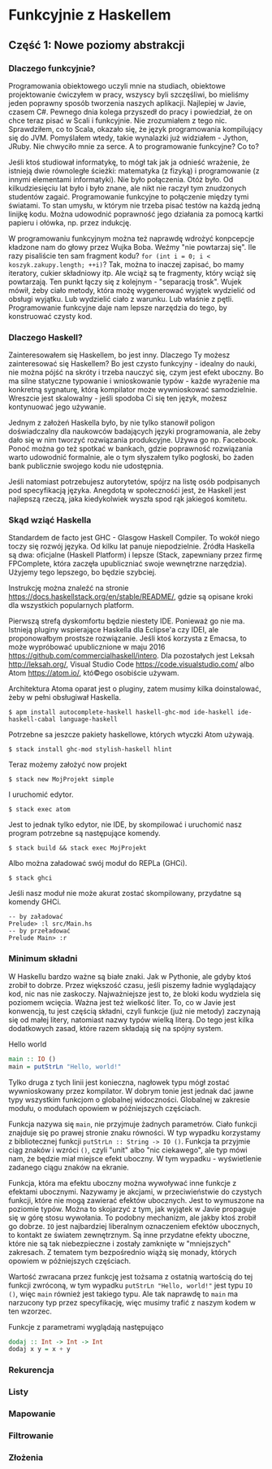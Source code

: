 # Funkcyjnie z Haskellem
## Część 1: Nowe poziomy abstrakcji
### Dlaczego funkcyjnie?
Programowania obiektowego uczyli mnie na studiach, obiektowe projektowanie ćwiczyłem w pracy, wszyscy byli szczęśliwi, bo mieliśmy jeden poprawny sposób tworzenia naszych aplikacji. Najlepiej w Javie, czasem C#. Pewnego dnia kolega przyszedł do pracy i powiedział, że on chce teraz pisać w Scali i funkcyjnie. Nie zrozumiałem z tego nic. Sprawdziłem, co to Scala, okazało się, że język programowania kompilujący się do JVM. Pomyślałem wtedy, takie wynalazki już widziałem - Jython, JRuby. Nie chwyciło mnie za serce. A to programowanie funkcyjne? Co to?

Jeśli ktoś studiował informatykę, to mógł tak jak ja odnieść wrażenie, że istnieją dwie równoległe ścieżki: matematyka (z fizyką) i programowanie (z innymi elementami informatyki). Nie było połączenia. Otóż było. Od kilkudziesięciu lat było i było znane, ale nikt nie raczył tym znudzonych studentów zagaić. Programowanie funkcyjne to połączenie między tymi światami. To stan umysłu, w którym nie trzeba pisać testów na każdą jedną linijkę kodu. Można udowodnić poprawność jego działania za pomocą kartki papieru i ołówka, np. przez indukcję.

W programowaniu funkcyjnym można też naprawdę wdrożyć konpcepcje kładzone nam do głowy przez Wujka Boba. Weźmy "nie powtarzaj się". Ile razy pisaliście ten sam fragment kodu? `for (int i = 0; i < koszyk.zakupy.length; ++i)`? Tak, można to inaczej zapisać, bo mamy iteratory, cukier składniowy itp. Ale wciąż są te fragmenty, który wciąż się powtarzają. Ten punkt łączy się z kolejnym - "separacją trosk". Wujek mówił, żeby ciało metody, która możę wygenerować wyjątek wydzielić od obsługi wyjątku. Lub wydzielić ciało z warunku. Lub właśnie z pętli. Programowanie funkcyjne daje nam lepsze narzędzia do tego, by konstruować czysty kod.

### Dlaczego Haskell?
Zainteresowałem się Haskellem, bo jest inny. Dlaczego Ty możesz zainteresować się Haskellem? Bo jest czysto funkcyjny - idealny do nauki, nie można pójść na skróty i trzeba nauczyć się, czym jest efekt uboczny. Bo ma silne statyczne typowanie i wnioskowanie typów - każde wyrażenie ma konkretną sygnaturę, którą kompilator może wywnioskować samodzielnie. Wreszcie jest skalowalny - jeśli spodoba Ci się ten język, możesz kontynuować jego używanie.

Jednym z założeń Haskella było, by nie tylko stanowił poligon doświadczalny dla naukowców badających języki programowania, ale żeby dało się w nim tworzyć rozwiązania produkcyjne. Używa go np. Facebook. Ponoć można go też spotkać w bankach, gdzie poprawność rozwiązania warto udowodnić formalnie, ale o tym słyszałem tylko pogłoski, bo żaden bank publicznie swojego kodu nie udostępnia.

Jeśli natomiast potrzebujesz autorytetów, spójrz na listę osób podpisanych pod specyfikacją języka. Anegdotą w społecznośći jest, że Haskell jest najlepszą rzeczą, jaka kiedykolwiek wyszła spod rąk jakiegoś komitetu.

### Skąd wziąć Haskella
  Standardem de facto jest GHC - Glasgow Haskell Compiler. To wokół niego toczy się rozwój języka. Od kilku lat panuje niepodzielnie. Źródła Haskella są dwa: oficjalne (Haskell Platform) i lepsze (Stack, zapewniany przez firmę FPComplete, która zaczęła upubliczniać swoje wewnętrzne narzędzia). Użyjemy tego lepszego, bo będzie szybciej.

Instrukcję można znaleźć na stronie https://docs.haskellstack.org/en/stable/README/, gdzie są opisane kroki dla wszystkich popularnych platform.

Pierwszą strefą dyskomfortu będzie niestety IDE. Ponieważ go nie ma. Istnieją pluginy wspierające Haskella dla Eclipse'a czy IDEI, ale proponowałbym prostsze rozwiązanie. Jeśli ktoś korzysta z Emacsa, to może wypróbować upublicznione w maju 2016 https://github.com/commercialhaskell/intero. Dla pozostałych jest Leksah http://leksah.org/, Visual Studio Code https://code.visualstudio.com/ albo Atom https://atom.io/, któ©ego osobiście używam.

Architektura Atoma oparat jest o pluginy, zatem musimy kilka doinstalować, żeby w pełni obsługiwał Haskella.
```
$ apm install autocomplete-haskell haskell-ghc-mod ide-haskell ide-haskell-cabal language-haskell
```
Potrzebne sa jeszcze pakiety haskellowe, których wtyczki Atom używają.
```
$ stack install ghc-mod stylish-haskell hlint
```

Teraz możemy założyć now projekt
```
$ stack new MojProjekt simple
```

I uruchomić edytor.
```
$ stack exec atom
```

Jest to jednak tylko edytor, nie IDE, by skompilować i uruchomić nasz program potrzebne są następujące komendy.
```
$ stack build && stack exec MojProjekt
```

Albo można załadować swój moduł do REPLa (GHCi).
```
$ stack ghci
```

Jeśli nasz moduł nie może akurat zostać skompilowany, przydatne są komendy GHCi.
```
-- by załadować
Prelude> :l src/Main.hs
-- by przeładować
Prelude Main> :r
```

### Minimum składni
W Haskellu bardzo ważne są białe znaki. Jak w Pythonie, ale gdyby ktoś zrobił to dobrze. Przez większość czasu, jeśli piszemy ładnie wyglądający kod, nic nas nie zaskoczy. Najważniejsze jest to, że bloki kodu wydziela się poziomem wcięcia. Ważna jest też wielkość liter. To, co w Javie jest konwencją, tu jest częścią składni, czyli funkcje (już nie metody) zaczynają się od małej litery, natomiast nazwy typów wielką literą. Do tego jest kilka dodatkowych zasad, które razem składają się na spójny system.

Hello world
```haskell
main :: IO ()
main = putStrLn "Hello, world!"
```
Tylko druga z tych linii jest konieczna, nagłowek typu mógł zostać wywnioskowany przez kompilator. W dobrym tonie jest jednak dać jawne typy wszystkim funkcjom o globalnej widoczności. Globalnej w zakresie modułu, o modułach opowiem w późniejszych częściach.

Funkcja nazywa się `main`, nie przyjmuje żadnych parametrów. Ciało funkcji znajduje się po prawej stronie znaku równości. W typ wypadku korzystamy z bibliotecznej funkcji `putStrLn :: String -> IO ()`. Funkcja ta przyjmie ciąg znaków i wzróci `()`, czyli "unit" albo "nic ciekawego", ale typ mówi nam, że będzie miał miejsce efekt uboczny. W tym wypadku - wyświetlenie zadanego ciągu znaków na ekranie.

Funkcja, która ma efektu uboczny można wywoływać inne funkcje z efektami ubocznymi. Nazywamy je akcjami, w przeciwieństwie do czystych funkcji, które nie mogą zawierać efektów ubocznych. Jest to wymuszone na poziomie typów. Można to skojarzyć z tym, jak wyjątek w Javie propaguje się w górę stosu wywołania. To podobny mechanizm, ale jakby ktoś zrobił go dobrze. `IO` jest najbardziej liberalnym oznaczeniem efektów ubocznych, to kontakt ze światem zewnętrznym. Są inne przydatne efekty uboczne, które nie są tak niebezpieczne i zostały zamknięte w "mniejszych" zakresach. Z tematem tym bezpośrednio wiążą się monady, których opowiem w późniejszych częściach.

Wartość zwracana przez funkcję jest tożsama z ostatnią wartością do tej funkcji zwróconą, w tym wypadku `putStrLn "Hello, world!"` jest typu `IO ()`, więc `main` również jest takiego typu. Ale tak naprawdę to `main` ma narzucony typ przez specyfikację, więc musimy trafić z naszym kodem w ten wzorzec.

Funkcje z parametrami wyglądają następująco
```haskell
dodaj :: Int -> Int -> Int
dodaj x y = x + y


```

### Rekurencja
### Listy
### Mapowanie
### Filtrowanie
### Złożenia
